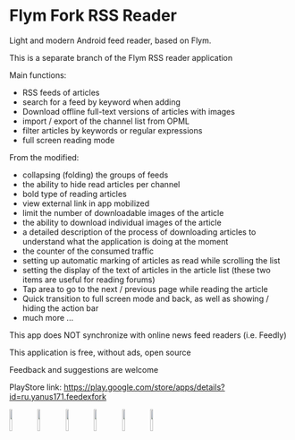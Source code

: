 Flym Fork RSS Reader
==================

Light and modern Android feed reader, based on Flym.

This is a separate branch of the Flym RSS reader application

Main functions:
- RSS feeds of articles
- search for a feed by keyword when adding
- Download offline full-text versions of articles with images
- import / export of the channel list from OPML
- filter articles by keywords or regular expressions
- full screen reading mode

From the modified:
- collapsing (folding) the groups of feeds
- the ability to hide read articles per channel
- bold type of reading articles
- view external link in app mobilized
- limit the number of downloadable images of the article
- the ability to download individual images of the article
- a detailed description of the process of downloading articles to understand what the application is doing at the moment
- the counter of the consumed traffic
- setting up automatic marking of articles as read while scrolling the list
- setting the display of the text of articles in the article list (these two items are useful for reading forums)
- Tap area to go to the next / previous page while reading the article
- Quick transition to full screen mode and back, as well as showing / hiding the action bar
- much more ...

This app does NOT synchronize with online news feed readers (i.e. Feedly)

This application is free, without ads, open source

Feedback and suggestions are welcome

PlayStore link:
https://play.google.com/store/apps/details?id=ru.yanus171.feedexfork

<img src="/images/FFEntryListEn.png" width="10%"><img src="/images/FFEditFeedFilter.png" width="10%"><img src="/images/FFEntryFullScreen.png" width="10%"><img src="/images/FFEntryContextMenu.png" width="10%"><img src="/images/FFEntryWithActionBar.png" width="10%"><img src="/images/FFShowEntryText.png" width="10%">

